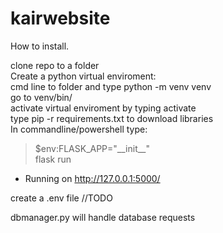 # kairwebsite


How to install.


clone repo to a folder  
Create a python virtual enviroment:  
cmd line to folder and type python -m venv venv  
go to venv/bin/  
activate virtual enviroment by typing activate  
type pip -r requirements.txt to download libraries  
In commandline/powershell type:  
> $env:FLASK_APP="\_\_init\_\_"  
> flask run  
 * Running on http://127.0.0.1:5000/  

create a .env file
//TODO

dbmanager.py will handle database requests
